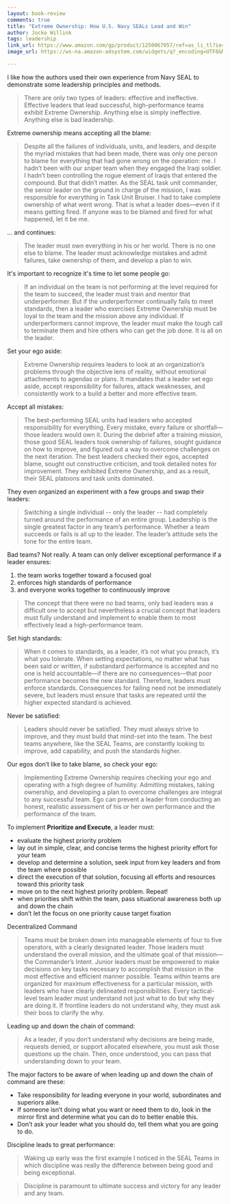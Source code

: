 ```yaml
---
layout: book-review
comments: true
title: "Extreme Ownership: How U.S. Navy SEALs Lead and Win"
author: Jocko Willink
tags: leadership
link_url: https://www.amazon.com/gp/product/1250067057/ref=as_li_tl?ie=UTF8&camp=1789&creative=9325&creativeASIN=1250067057&linkCode=as2&tag=juhasm-20&linkId=5a82152295d5e84fc5c3f0cfaafb0b36
image_url: https://ws-na.amazon-adsystem.com/widgets/q?_encoding=UTF8&MarketPlace=US&ASIN=1250067057&ServiceVersion=20070822&ID=AsinImage&WS=1&Format=_SL250_&tag=juhasm-20

---
```


I like how the authors used their own experience from Navy SEAL to demonstrate some leadership principles and methods.

> There are only two types of leaders: effective and ineffective. Effective leaders that lead successful, high-performance teams exhibit Extreme Ownership. Anything else is simply ineffective. Anything else is bad leadership.

Extreme ownership means accepting all the blame:

> Despite all the failures of individuals, units, and leaders, and despite the myriad mistakes that had been made, there was only one person to blame for everything that had gone wrong on the operation: me. I hadn’t been with our sniper team when they engaged the Iraqi soldier. I hadn’t been controlling the rogue element of Iraqis that entered the compound. But that didn’t matter. As the SEAL task unit commander, the senior leader on the ground in charge of the mission, I was responsible for everything in Task Unit Bruiser. I had to take complete ownership of what went wrong. That is what a leader does—even if it means getting fired. If anyone was to be blamed and fired for what happened, let it be me.

... and continues:

> The leader must own everything in his or her world. There is no one else to blame. The leader must acknowledge mistakes and admit failures, take ownership of them, and develop a plan to win.

It's important to recognize it's time to let some people go:

> If an individual on the team is not performing at the level required for the team to succeed, the leader must train and mentor that underperformer. But if the underperformer continually fails to meet standards, then a leader who exercises Extreme Ownership must be loyal to the team and the mission above any individual. If underperformers cannot improve, the leader must make the tough call to terminate them and hire others who can get the job done. It is all on the leader.

Set your ego aside:

> Extreme Ownership requires leaders to look at an organization’s problems through the objective lens of reality, without emotional attachments to agendas or plans. It mandates that a leader set ego aside, accept responsibility for failures, attack weaknesses, and consistently work to a build a better and more effective team.

Accept all mistakes:

> The best-performing SEAL units had leaders who accepted responsibility for everything. Every mistake, every failure or shortfall—those leaders would own it. During the debrief after a training mission, those good SEAL leaders took ownership of failures, sought guidance on how to improve, and figured out a way to overcome challenges on the next iteration. The best leaders checked their egos, accepted blame, sought out constructive criticism, and took detailed notes for improvement. They exhibited Extreme Ownership, and as a result, their SEAL platoons and task units dominated.

They even organized an experiment with a few groups and swap their leaders:

> Switching a single individual -- only the leader -- had completely turned around the performance of an entire group. Leadership is the single greatest factor in any team’s performance. Whether a team succeeds or fails is all up to the leader. The leader’s attitude sets the tone for the entire team.

Bad teams? Not really. A team can only deliver exceptional performance if a leader ensures:

1. the team works together toward a focused goal
2. enforces high standards of performance
3. and everyone works together to continuously improve

> The concept that there were no bad teams, only bad leaders was a difficult one to accept but nevertheless a crucial concept that leaders must fully understand and implement to enable them to most effectively lead a high-performance team.

Set high standards:

> When it comes to standards, as a leader, it’s not what you preach, it’s what you tolerate. When setting expectations, no matter what has been said or written, if substandard performance is accepted and no one is held accountable—if there are no consequences—that poor performance becomes the new standard. Therefore, leaders must enforce standards. Consequences for failing need not be immediately severe, but leaders must ensure that tasks are repeated until the higher expected standard is achieved.

Never be satisfied:

> Leaders should never be satisfied. They must always strive to improve, and they must build that mind-set into the team. The best teams anywhere, like the SEAL Teams, are constantly looking to improve, add capability, and push the standards higher.

Our egos don’t like to take blame, so check your ego:

> Implementing Extreme Ownership requires checking your ego and operating with a high degree of humility. Admitting mistakes, taking ownership, and developing a plan to overcome challenges are integral to any successful team. Ego can prevent a leader from conducting an honest, realistic assessment of his or her own performance and the performance of the team.

To implement **Prioritize and Execute**, a leader must:

* evaluate the highest priority problem
* lay out in simple, clear, and concise terms the highest priority effort for your team
* develop and determine a solution, seek input from key leaders and from the team where possible
* direct the execution of that solution, focusing all efforts and resources toward this priority task
* move on to the next highest priority problem. Repeat!
* when priorities shift within the team, pass situational awareness both up and down the chain
* don’t let the focus on one priority cause target fixation

Decentralized Command

> Teams must be broken down into manageable elements of four to five operators, with a clearly designated leader. Those leaders must understand the overall mission, and the ultimate goal of that mission—the Commander’s Intent. Junior leaders must be empowered to make decisions on key tasks necessary to accomplish that mission in the most effective and efficient manner possible. Teams within teams are organized for maximum effectiveness for a particular mission, with leaders who have clearly delineated responsibilities. Every tactical-level team leader must understand not just what to do but why they are doing it. If frontline leaders do not understand why, they must ask their boss to clarify the why.

Leading up and down the chain of command:

> As a leader, if you don’t understand why decisions are being made, requests denied, or support allocated elsewhere, you must ask those questions up the chain. Then, once understood, you can pass that understanding down to your team.

The major factors to be aware of when leading up and down the chain of command are these:

* Take responsibility for leading everyone in your world, subordinates and superiors alike.
* If someone isn’t doing what you want or need them to do, look in the mirror first and determine what you can do to better enable this.
* Don’t ask your leader what you should do, tell them what you are going to do.

Discipline leads to great performance:

> Waking up early was the first example I noticed in the SEAL Teams in which discipline was really the difference between being good and being exceptional.

> Discipline is paramount to ultimate success and victory for any leader and any team.
